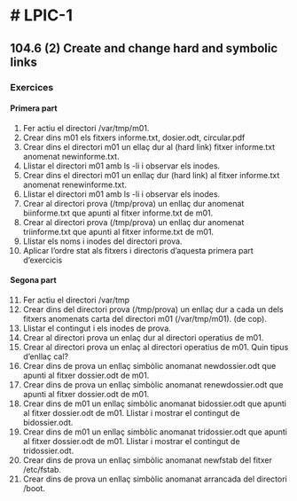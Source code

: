 # # LPIC-1


## 104.6 (2) Create and change hard and symbolic links

### Exercices

#### Primera part

 1. Fer actiu el directori /var/tmp/m01.
 2. Crear dins m01 els fitxers informe.txt, dosier.odt, circular.pdf
 3. Crear dins el directori m01  un ellaç dur al (hard link) fitxer informe.txt anomenat newinforme.txt.
 4. Llistar el directori m01 amb ls -li i observar els inodes.
 5. Crear dins el directori m01 un enllaç dur (hard link) al fitxer informe.txt anomenat renewinforme.txt.
 6. Llistar el directori m01 amb ls -li i observar els inodes.
 7. Crear al directori prova (/tmp/prova) un enllaç dur anomenat biinforme.txt que apunti al fitxer informe.txt de m01.
 8. Crear al directori prova (/tmp/prova) un enllaç dur anomenat triinforme.txt que apunti al fitxer informe.txt de m01.
 9. Llistar els noms i inodes del directori prova.
 10. Aplicar l’ordre stat als fitxers i directoris  d’aquesta primera part d’exercicis

#### Segona part

 11. Fer actiu el directori /var/tmp
 12. Crear dins del directori prova (/tmp/prova) un enllaç dur a cada un dels fitxers anomenats carta del directori m01 (/var/tmp/m01).  (de cop).
 13. Llistar el contingut i els inodes de prova.
 14. Crear al directori prova un enlaç dur al directori operatius de m01.
 15. Crear al directori prova un enlaç al directori operatius de m01. Quin tipus d’enllaç cal?
 16. Crear dins de prova un enllaç simbòlic anomanat newdossier.odt que apunti al fitxer dossier.odt de m01.
 17. Crear dins de prova un enllaç simbòlic anomanat renewdossier.odt que apunti al fitxer dossier.odt de m01.
 18. Crear dins de m01  un enllaç simbòlic anomanat bidossier.odt que apunti al fitxer dossier.odt de m01. Llistar i mostrar el contingut de bidossier.odt.
 19. Crear dins de m01  un enllaç simbòlic anomanat tridossier.odt que apunti al fitxer dossier.odt de m01. Llistar i mostrar el contingut de tridossier.odt.
 20. Crear dins de prova  un enllaç simbòlic anomanat newfstab del fitxer /etc/fstab.
 21. Crear dins de prova  un enllaç simbòlic anomanat arrancada del directori /boot.

